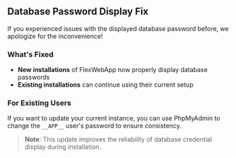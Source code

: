 ## <i class="fas fa-wrench"></i> Database Password Display Fix

If you experienced issues with the displayed database password before, we apologize for the inconvenience!

### <i class="fas fa-check"></i> What's Fixed

- **New installations** of FlexWebApp now properly display database passwords
- **Existing installations** can continue using their current setup

### <i class="fas fa-sync-alt"></i> For Existing Users

If you want to update your current instance, you can use PhpMyAdmin to change the `__APP__` user's password to ensure consistency.

> <i class="fas fa-lightbulb"></i> **Note**: This update improves the reliability of database credential display during installation.
